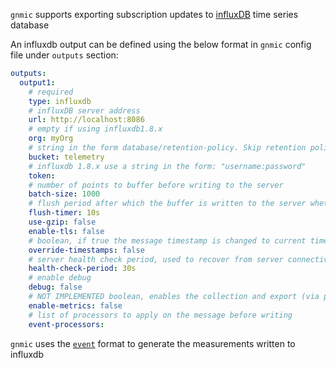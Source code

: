 `gnmic` supports exporting subscription updates to [influxDB](https://www.influxdata.com/products/influxdb-overview/) time series database

An influxdb output can be defined using the below format in `gnmic` config file under `outputs` section:

```yaml
outputs:
  output1:
    # required
    type: influxdb 
    # influxDB server address
    url: http://localhost:8086 
    # empty if using influxdb1.8.x
    org: myOrg 
    # string in the form database/retention-policy. Skip retention policy for the default on
    bucket: telemetry
    # influxdb 1.8.x use a string in the form: "username:password"
    token: 
    # number of points to buffer before writing to the server
    batch-size: 1000 
    # flush period after which the buffer is written to the server whether the batch_size is reached or not
    flush-timer: 10s
    use-gzip: false
    enable-tls: false
    # boolean, if true the message timestamp is changed to current time
    override-timestamps: false 
    # server health check period, used to recover from server connectivity failure
    health-check-period: 30s 
    # enable debug
    debug: false 
    # NOT IMPLEMENTED boolean, enables the collection and export (via prometheus) of output specific metrics
    enable-metrics: false 
    # list of processors to apply on the message before writing
    event-processors: 
```

`gnmic` uses the [`event`](../output_intro#formats-examples) format to generate the measurements written to influxdb
